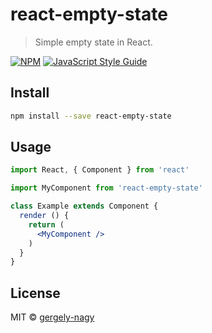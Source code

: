 # react-empty-state

> Simple empty state in React.

[![NPM](https://img.shields.io/npm/v/react-empty-state.svg)](https://www.npmjs.com/package/react-empty-state) [![JavaScript Style Guide](https://img.shields.io/badge/code_style-standard-brightgreen.svg)](https://standardjs.com)

## Install

```bash
npm install --save react-empty-state
```

## Usage

```jsx
import React, { Component } from 'react'

import MyComponent from 'react-empty-state'

class Example extends Component {
  render () {
    return (
      <MyComponent />
    )
  }
}
```

## License

MIT © [gergely-nagy](https://github.com/gergely-nagy)
